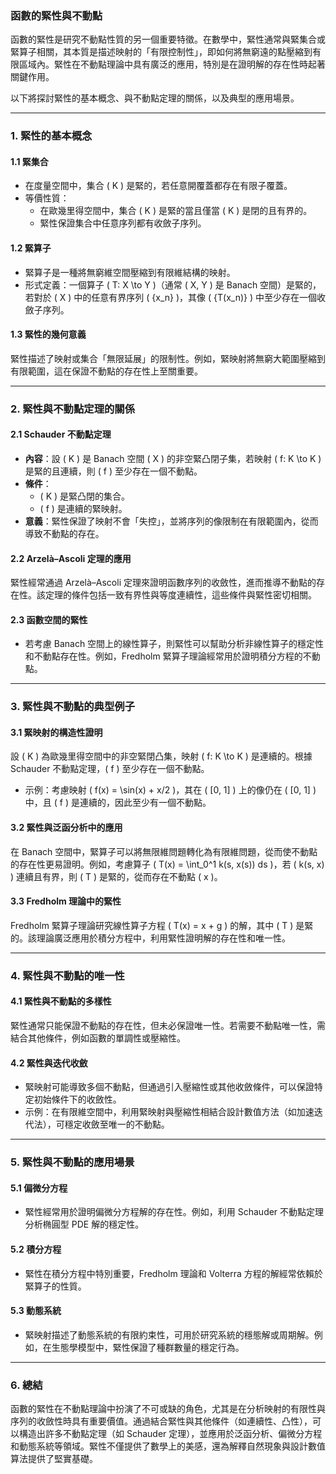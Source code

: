 ### 函數的緊性與不動點  

函數的緊性是研究不動點性質的另一個重要特徵。在數學中，緊性通常與緊集合或緊算子相關，其本質是描述映射的「有限控制性」，即如何將無窮遠的點壓縮到有限區域內。緊性在不動點理論中具有廣泛的應用，特別是在證明解的存在性時起著關鍵作用。  

以下將探討緊性的基本概念、與不動點定理的關係，以及典型的應用場景。  

---

### **1. 緊性的基本概念**

#### **1.1 緊集合**  
- 在度量空間中，集合 \( K \) 是緊的，若任意開覆蓋都存在有限子覆蓋。  
- 等價性質：  
  - 在歐幾里得空間中，集合 \( K \) 是緊的當且僅當 \( K \) 是閉的且有界的。  
  - 緊性保證集合中任意序列都有收斂子序列。

#### **1.2 緊算子**  
- 緊算子是一種將無窮維空間壓縮到有限維結構的映射。  
- 形式定義：一個算子 \( T: X \to Y \)（通常 \( X, Y \) 是 Banach 空間）是緊的，若對於 \( X \) 中的任意有界序列 \( \{x_n\} \)，其像 \( \{T(x_n)\} \) 中至少存在一個收斂子序列。

#### **1.3 緊性的幾何意義**  
緊性描述了映射或集合「無限延展」的限制性。例如，緊映射將無窮大範圍壓縮到有限範圍，這在保證不動點的存在性上至關重要。  

---

### **2. 緊性與不動點定理的關係**

#### **2.1 Schauder 不動點定理**  
- **內容**：設 \( K \) 是 Banach 空間 \( X \) 的非空緊凸閉子集，若映射 \( f: K \to K \) 是緊的且連續，則 \( f \) 至少存在一個不動點。  
- **條件**：  
  - \( K \) 是緊凸閉的集合。  
  - \( f \) 是連續的緊映射。  
- **意義**：緊性保證了映射不會「失控」，並將序列的像限制在有限範圍內，從而導致不動點的存在。

#### **2.2 Arzelà–Ascoli 定理的應用**  
緊性經常通過 Arzelà–Ascoli 定理來證明函數序列的收斂性，進而推導不動點的存在性。該定理的條件包括一致有界性與等度連續性，這些條件與緊性密切相關。

#### **2.3 函數空間的緊性**  
- 若考慮 Banach 空間上的線性算子，則緊性可以幫助分析非線性算子的穩定性和不動點存在性。例如，Fredholm 緊算子理論經常用於證明積分方程的不動點。  

---

### **3. 緊性與不動點的典型例子**

#### **3.1 緊映射的構造性證明**  
設 \( K \) 為歐幾里得空間中的非空緊閉凸集，映射 \( f: K \to K \) 是連續的。根據 Schauder 不動點定理，\( f \) 至少存在一個不動點。  
- 示例：考慮映射 \( f(x) = \sin(x) + x/2 \)，其在 \( [0, 1] \) 上的像仍在 \( [0, 1] \) 中，且 \( f \) 是連續的，因此至少有一個不動點。  

#### **3.2 緊性與泛函分析中的應用**  
在 Banach 空間中，緊算子可以將無限維問題轉化為有限維問題，從而使不動點的存在性更易證明。例如，考慮算子 \( T(x) = \int_0^1 k(s, x(s)) ds \)，若 \( k(s, x) \) 連續且有界，則 \( T \) 是緊的，從而存在不動點 \( x \)。  

#### **3.3 Fredholm 理論中的緊性**  
Fredholm 緊算子理論研究線性算子方程 \( T(x) = x + g \) 的解，其中 \( T \) 是緊的。該理論廣泛應用於積分方程中，利用緊性證明解的存在性和唯一性。  

---

### **4. 緊性與不動點的唯一性**

#### **4.1 緊性與不動點的多樣性**  
緊性通常只能保證不動點的存在性，但未必保證唯一性。若需要不動點唯一性，需結合其他條件，例如函數的單調性或壓縮性。  

#### **4.2 緊性與迭代收斂**  
- 緊映射可能導致多個不動點，但通過引入壓縮性或其他收斂條件，可以保證特定初始條件下的收斂性。  
- 示例：在有限維空間中，利用緊映射與壓縮性相結合設計數值方法（如加速迭代法），可穩定收斂至唯一的不動點。  

---

### **5. 緊性與不動點的應用場景**

#### **5.1 偏微分方程**  
- 緊性經常用於證明偏微分方程解的存在性。例如，利用 Schauder 不動點定理分析椭圓型 PDE 解的穩定性。  

#### **5.2 積分方程**  
- 緊性在積分方程中特別重要，Fredholm 理論和 Volterra 方程的解經常依賴於緊算子的性質。  

#### **5.3 動態系統**  
- 緊映射描述了動態系統的有限約束性，可用於研究系統的穩態解或周期解。例如，在生態學模型中，緊性保證了種群數量的穩定行為。  

---

### **6. 總結**

函數的緊性在不動點理論中扮演了不可或缺的角色，尤其是在分析映射的有限性與序列的收斂性時具有重要價值。通過結合緊性與其他條件（如連續性、凸性），可以構造出許多不動點定理（如 Schauder 定理），並應用於泛函分析、偏微分方程和動態系統等領域。緊性不僅提供了數學上的美感，還為解釋自然現象與設計數值算法提供了堅實基礎。